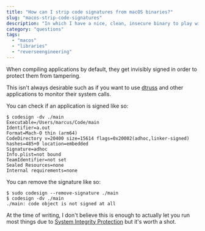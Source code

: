 ```yaml
---
title: "How can I strip code signatures from macOS binaries?"
slug: "macos-strip-code-signatures"
description: "In which I have a nice, clean, insecure binary to play with"
category: "questions"
tags:
  - "macos"
  - "libraries"
  - "reverseengineering"
---
```


When compiling applications by default, they get invisibly signed in order to protect them from tampering.

This isn't always desirable such as if you want to use [dtruss](https://brendangregg.com/DTrace/dtruss) and other applications to monitor their system calls.

You can check if an application is signed like so:

```console
$ codesign -dv ./main
Executable=/Users/marcus/Code/main
Identifier=a.out
Format=Mach-O thin (arm64)
CodeDirectory v=20400 size=15614 flags=0x20002(adhoc,linker-signed) hashes=485+0 location=embedded
Signature=adhoc
Info.plist=not bound
TeamIdentifier=not set
Sealed Resources=none
Internal requirements=none
```

You can remove the signature like so:

```console
$ sudo codesign --remove-signature ./main
$ codesign -dv ./main
./main: code object is not signed at all
```

At the time of writing, I don't believe this is enough to actually let you run most things due to [System Integrity Protection](https://support.apple.com/en-us/102149) but it's worth a shot.